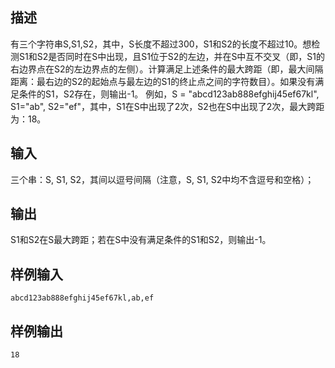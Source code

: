 ## 描述


有三个字符串S,S1,S2，其中，S长度不超过300，S1和S2的长度不超过10。想检测S1和S2是否同时在S中出现，且S1位于S2的左边，并在S中互不交叉（即，S1的右边界点在S2的左边界点的左侧）。计算满足上述条件的最大跨距（即，最大间隔距离：最右边的S2的起始点与最左边的S1的终止点之间的字符数目）。如果没有满足条件的S1，S2存在，则输出-1。 例如，S = "abcd123ab888efghij45ef67kl", S1="ab", S2="ef"，其中，S1在S中出现了2次，S2也在S中出现了2次，最大跨距为：18。

## 输入


三个串：S, S1, S2，其间以逗号间隔（注意，S, S1, S2中均不含逗号和空格）；

## 输出


S1和S2在S最大跨距；若在S中没有满足条件的S1和S2，则输出-1。

## 样例输入


```
abcd123ab888efghij45ef67kl,ab,ef
```


## 样例输出


```
18
```


